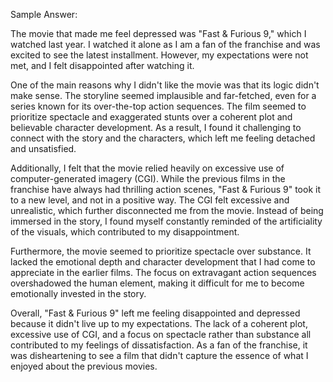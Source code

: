 Sample Answer:

The movie that made me feel depressed was "Fast & Furious 9," which I watched last year. I watched it alone as I am a fan of the franchise and was excited to see the latest installment. However, my expectations were not met, and I felt disappointed after watching it.

One of the main reasons why I didn't like the movie was that its logic didn't make sense. The storyline seemed implausible and far-fetched, even for a series known for its over-the-top action sequences. The film seemed to prioritize spectacle and exaggerated stunts over a coherent plot and believable character development. As a result, I found it challenging to connect with the story and the characters, which left me feeling detached and unsatisfied.

Additionally, I felt that the movie relied heavily on excessive use of computer-generated imagery (CGI). While the previous films in the franchise have always had thrilling action scenes, "Fast & Furious 9" took it to a new level, and not in a positive way. The CGI felt excessive and unrealistic, which further disconnected me from the movie. Instead of being immersed in the story, I found myself constantly reminded of the artificiality of the visuals, which contributed to my disappointment.

Furthermore, the movie seemed to prioritize spectacle over substance. It lacked the emotional depth and character development that I had come to appreciate in the earlier films. The focus on extravagant action sequences overshadowed the human element, making it difficult for me to become emotionally invested in the story.

Overall, "Fast & Furious 9" left me feeling disappointed and depressed because it didn't live up to my expectations. The lack of a coherent plot, excessive use of CGI, and a focus on spectacle rather than substance all contributed to my feelings of dissatisfaction. As a fan of the franchise, it was disheartening to see a film that didn't capture the essence of what I enjoyed about the previous movies.